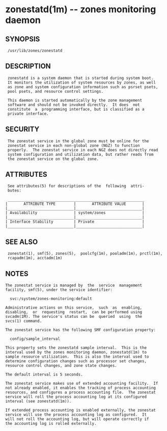 zonestatd(1m) -- zones monitoring daemon
========================================

## SYNOPSIS
     /usr/lib/zones/zonestatd

## DESCRIPTION
     zonestatd is a system daemon that is started during system boot.
     It monitors the utilization of system resources by zones, as well
     as zone and system configuration information such as psrset psets,
     pool psets, and resource control settings.

     This daemon is started automatically by the zone management
     software and should not be invoked directly.  It does  not
     constitute  a  programming interface, but is classified as a
     private interface.

## SECURITY
     The zonestat service in the global zone must be online for the
     zonestat service in each non-global zone (NGZ) to function
     properly.  The zonestat service in each NGZ does not directly read
     system configuration and utilization data, but rather reads from
     the zonestat service on the global zone.

## ATTRIBUTES
     See attributes(5) for descriptions of the  following  attri-
     butes:

     ____________________________________________________________
    |       ATTRIBUTE TYPE        |       ATTRIBUTE VALUE       |
    |_____________________________|_____________________________|
    | Availability                | system/zones                |
    |_____________________________|_____________________________|
    | Interface Stability         | Private                     |
    |_____________________________|_____________________________|

## SEE ALSO
     zonestat(1), smf(5), zones(5),  poolcfg(1m), pooladm(1m), prctl(1m),
     rcapadm(1m), acctadm(1m)

## NOTES
    The zonestat service is managed by  the  service  management
    facility, smf(5), under the service identifier:

      svc:/system/zones-monitoring:default

    Administrative actions on this service,  such  as  enabling,
    disabling,  or  requesting  restart,  can be performed using
    svcadm(1M). The service's status can be  queried  using  the
    svcs(1) command.

    The zonestat service has the following SMF configuration property:

      config/sample_interval

	This property sets the zonestatd sample interval.  This is the
    interval used by the zones monitoring daemon, zonestatd(1m) to
    sample resource utilization.  This is also the interval used to
    determine configuration changes such as processor set changes,
    resource control changes, and zone state changes.

    The default interval is 5 seconds.

    The zonestat service makes use of extended accounting facility.  If
    not already enabled, it enables the tracking of process accounting
    resources, and configures a process accounting file.  The zonestat
    service will roll the process accounting log at its configured
    interval (see zonestatd(1m)).

    If extended process accounting is enabled externally, the zonestat
    service will use the process accounting log as configured.  It
    will not roll the accounting log, but will operate correctly if
    the accounting log is rolled externally.

